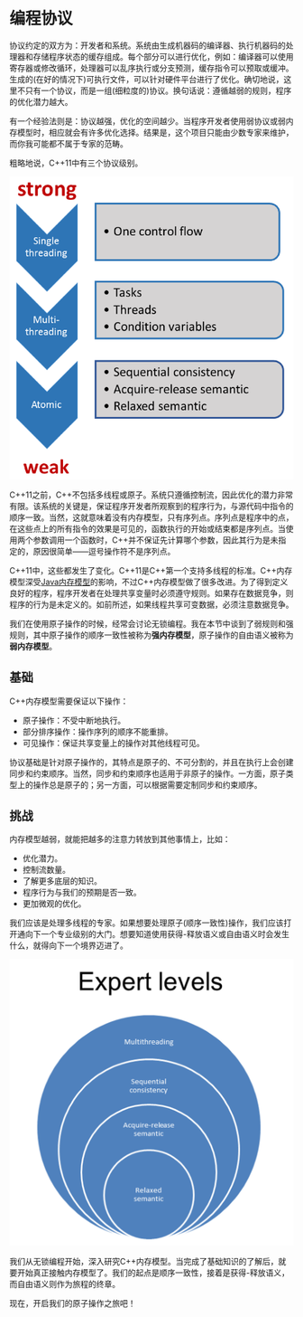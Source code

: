 # 编程协议

协议约定的双方为：开发者和系统。系统由生成机器码的编译器、执行机器码的处理器和存储程序状态的缓存组成。每个部分可以进行优化，例如：编译器可以使用寄存器或修改循环，处理器可以乱序执行或分支预测，缓存指令可以预取或缓冲。生成的(在好的情况下)可执行文件，可以针对硬件平台进行了优化。确切地说，这里不只有一个协议，而是一组(细粒度的)协议。换句话说：遵循越弱的规则，程序的优化潜力越大。

有一个经验法则是：协议越强，优化的空间越少。当程序开发者使用弱协议或弱内存模型时，相应就会有许多优化选择。结果是，这个项目只能由少数专家来维护，而你我可能都不属于专家的范畴。

粗略地说，C++11中有三个协议级别。

![](../../../images/detail/memory-model/1.png)

C++11之前，C++不包括多线程或原子。系统只遵循控制流，因此优化的潜力非常有限。该系统的关键是，保证程序开发者所观察到的程序行为，与源代码中指令的顺序一致。当然，这就意味着没有内存模型，只有序列点。序列点是程序中的点，在这些点上的所有指令的效果是可见的，函数执行的开始或结束都是序列点。当使用两个参数调用一个函数时，C++并不保证先计算哪个参数，因此其行为是未指定的，原因很简单——逗号操作符不是序列点。

C++11中，这些都发生了变化。C++11是C++第一个支持多线程的标准。C++内存模型深受[Java内存模型]( https://en.wikipedia.org/wiki/Java_memory_model)的影响，不过C++内存模型做了很多改进。为了得到定义良好的程序，程序开发者在处理共享变量时必须遵守规则。如果存在数据竞争，则程序的行为是未定义的。如前所述，如果线程共享可变数据，必须注意数据竞争。

我们在使用原子操作的时候，经常会讨论无锁编程。我在本节中谈到了弱规则和强规则，其中原子操作的顺序一致性被称为**强内存模型**，原子操作的自由语义被称为**弱内存模型**。

## 基础

C++内存模型需要保证以下操作：

* 原子操作：不受中断地执行。
* 部分排序操作：操作序列的顺序不能重排。
* 可见操作：保证共享变量上的操作对其他线程可见。

协议基础是针对原子操作的，其特点是原子的、不可分割的，并且在执行上会创建同步和约束顺序。当然，同步和约束顺序也适用于非原子的操作。一方面，原子类型上的操作总是原子的；另一方面，可以根据需要定制同步和约束顺序。

## 挑战

内存模型越弱，就能把越多的注意力转放到其他事情上，比如：

* 优化潜力。
* 控制流数量。
* 了解更多底层的知识。
* 程序行为与我们的预期是否一致。
* 更加微观的优化。

我们应该是处理多线程的专家。如果想要处理原子(顺序一致性)操作，我们应该打开通向下一个专业级别的大门。想要知道使用获得-释放语义或自由语义时会发生什么，就得向下一个境界迈进了。

![](../../../images/detail/memory-model/2.png)

我们从无锁编程开始，深入研究C++内存模型。当完成了基础知识的了解后，就要开始真正接触内存模型了。我们的起点是顺序一致性，接着是获得-释放语义，而自由语义则作为旅程的终章。

现在，开启我们的原子操作之旅吧！